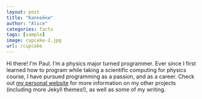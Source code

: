 ```yaml
---
layout: post
title: "Капкейки"
author: "Alice"
categories: facts
tags: [sample]
image: cupcake-2.jpg
url: /cupcake
---
```


Hi there! I'm Paul. I’m a physics major turned programmer. Ever since I first learned how to program while taking a scientific computing for physics course, I have pursued programming as a passion, and as a career. Check out [my personal website](https://www.lenpaul.com/) for more information on my other projects (including more Jekyll themes!), as well as some of my writing.
